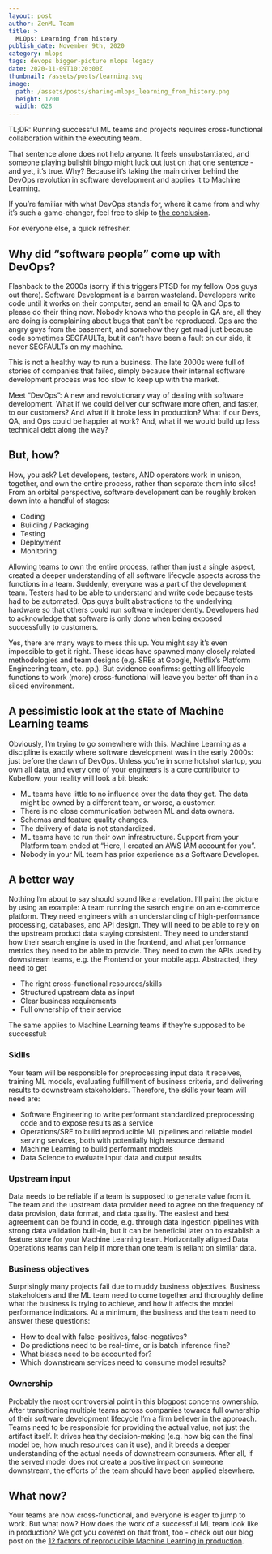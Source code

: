 ```yaml
---
layout: post
author: ZenML Team
title: >
  MLOps: Learning from history
publish_date: November 9th, 2020
category: mlops
tags: devops bigger-picture mlops legacy
date: 2020-11-09T10:20:00Z
thumbnail: /assets/posts/learning.svg
image:
  path: /assets/posts/sharing-mlops_learning_from_history.png
  height: 1200
  width: 628
---
```


TL;DR: Running successful ML teams and projects requires cross-functional collaboration within the executing team.

That sentence alone does not help anyone. It feels unsubstantiated, and someone playing bullshit bingo might luck out just on that one sentence - and yet, it’s true. Why? Because it’s taking the main driver behind the DevOps revolution in software development and applies it to Machine Learning.

If you’re familiar with what DevOps stands for, where it came from and why it’s such a game-changer, feel free to skip to [the conclusion](#a-better-way).

For everyone else, a quick refresher.

## Why did “software people” come up with DevOps?

Flashback to the 2000s (sorry if this triggers PTSD for my fellow Ops guys out there). Software Development is a barren wasteland. Developers write code until it works on their computer, send an email to QA and Ops to please do their thing now. Nobody knows who the people in QA are, all they are doing is complaining about bugs that can’t be reproduced. Ops are the angry guys from the basement, and somehow they get mad just because code sometimes SEGFAULTs, but it can’t have been a fault on our side, it never SEGFAULTs on my machine.

This is not a healthy way to run a business. The late 2000s were full of stories of companies that failed, simply because their internal software development process was too slow to keep up with the market.

Meet “DevOps”: A new and revolutionary way of dealing with software development. What if we could deliver our software more often, and faster, to our customers? And what if it broke less in production? What if our Devs, QA, and Ops could be happier at work? And, what if we would build up less technical debt along the way?

## But, how?

How, you ask? Let developers, testers, AND operators work in unison, together, and own the entire process, rather than separate them into silos!
From an orbital perspective, software development can be roughly broken down into a handful of stages:

- Coding
- Building / Packaging
- Testing
- Deployment
- Monitoring

Allowing teams to own the entire process, rather than just a single aspect, created a deeper understanding of all software lifecycle aspects across the functions in a team. Suddenly, everyone was a part of the development team. Testers had to be able to understand and write code because tests had to be automated. Ops guys built abstractions to the underlying hardware so that others could run software independently. Developers had to acknowledge that software is only done when being exposed successfully to customers.

Yes, there are many ways to mess this up. You might say it’s even impossible to get it right. These ideas have spawned many closely related methodologies and team designs (e.g. SREs at Google, Netflix’s Platform Engineering team, etc. pp.). But evidence confirms: getting all lifecycle functions to work (more) cross-functional will leave you better off than in a siloed environment.

## A pessimistic look at the state of Machine Learning teams

Obviously, I’m trying to go somewhere with this. Machine Learning as a discipline is exactly where software development was in the early 2000s: just before the dawn of DevOps. Unless you’re in some hotshot startup, you own all data, and every one of your engineers is a core contributor to Kubeflow, your reality will look a bit bleak:

- ML teams have little to no influence over the data they get. The data might be owned by a different team, or worse, a customer.
- There is no close communication between ML and data owners.
- Schemas and feature quality changes.
- The delivery of data is not standardized.
- ML teams have to run their own infrastructure. Support from your Platform team ended at “Here, I created an AWS IAM account for you”.
- Nobody in your ML team has prior experience as a Software Developer.

## A better way

Nothing I’m about to say should sound like a revelation. I’ll paint the picture by using an example: A team running the search engine on an e-commerce platform. They need engineers with an understanding of high-performance processing, databases, and API design. They will need to be able to rely on the upstream product data staying consistent. They need to understand how their search engine is used in the frontend, and what performance metrics they need to be able to provide. They need to own the APIs used by downstream teams, e.g. the Frontend or your mobile app. Abstracted, they need to get

- The right cross-functional resources/skills
- Structured upstream data as input
- Clear business requirements
- Full ownership of their service

The same applies to Machine Learning teams if they’re supposed to be successful:

### Skills

Your team will be responsible for preprocessing input data it receives, training ML models, evaluating fulfillment of business criteria, and delivering results to downstream stakeholders. Therefore, the skills your team will need are:

- Software Engineering to write performant standardized preprocessing code and to expose results as a service
- Operations/SRE to build reproducible ML pipelines and reliable model serving services, both with potentially high resource demand
- Machine Learning to build performant models
- Data Science to evaluate input data and output results

### Upstream input

Data needs to be reliable if a team is supposed to generate value from it. The team and the upstream data provider need to agree on the frequency of data provision, data format, and data quality. The easiest and best agreement can be found in code, e.g. through data ingestion pipelines with strong data validation built-in, but it can be beneficial later on to establish a feature store for your Machine Learning team. Horizontally aligned Data Operations teams can help if more than one team is reliant on similar data.

### Business objectives

Surprisingly many projects fail due to muddy business objectives. Business stakeholders and the ML team need to come together and thoroughly define what the business is trying to achieve, and how it affects the model performance indicators. At a minimum, the business and the team need to answer these questions:

- How to deal with false-positives, false-negatives?
- Do predictions need to be real-time, or is batch inference fine?
- What biases need to be accounted for?
- Which downstream services need to consume model results?

### Ownership

Probably the most controversial point in this blogpost concerns ownership. After transitioning multiple teams across companies towards full ownership of their software development lifecycle I’m a firm believer in the approach. Teams need to be responsible for providing the actual value, not just the artifact itself. It drives healthy decision-making (e.g. how big can the final model be, how much resources can it use), and it breeds a deeper understanding of the actual needs of downstream consumers. After all, if the served model does not create a positive impact on someone downstream, the efforts of the team should have been applied elsewhere.

## What now?

Your teams are now cross-functional, and everyone is eager to jump to work. But what now? How does the work of a successful ML team look like in production? We got you covered on that front, too - check out our blog post on the [12 factors of reproducible Machine Learning in production](https://blog.zenml.io/12-factors-of-ml-in-production/).
